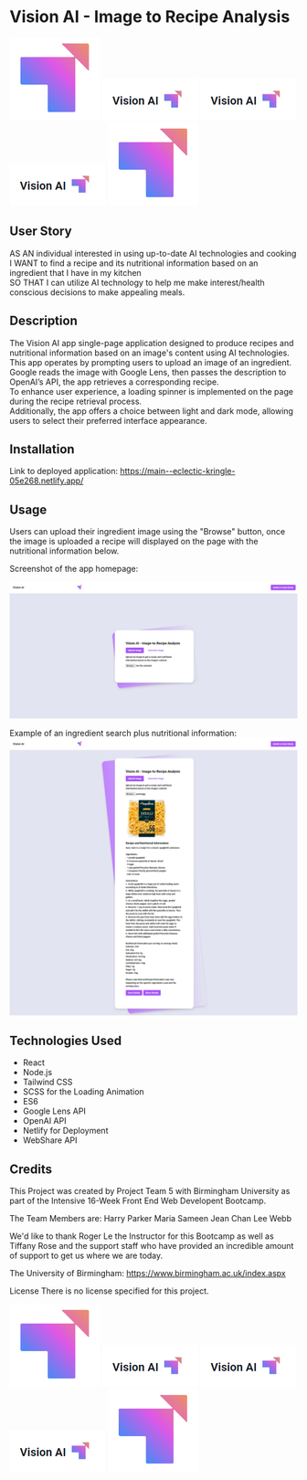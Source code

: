 # Vision AI - Image to Recipe Analysis
![](./src/assets/images/logo.png) ![](./src/assets/images/logo1.png) ![](./src/assets/images/logo1.png) ![](./src/assets/images/logo1.png) ![](./src/assets/images/logo.png) 

## User Story <br> 
AS AN individual interested in using up-to-date AI technologies and cooking 
I WANT to find a recipe and its nutritional information based on an ingredient that I have in my kitchen <br>
SO THAT I can utilize AI technology to help me make interest/health conscious decisions to make appealing meals.


## Description

The Vision AI app single-page application designed to produce recipes and nutritional information based on an image's content using AI technologies.
<br>
This app operates by prompting users to upload an image of an ingredient. Google reads the image with Google Lens, then passes the description to OpenAI’s API, the app retrieves a corresponding recipe. 
<br>
To enhance user experience, a loading spinner is implemented on the page during the recipe retrieval process. <br>
Additionally, the app offers a choice between light and dark mode, allowing users to select their preferred interface appearance. 

## Installation

Link to deployed application: https://main--eclectic-kringle-05e268.netlify.app/ 


## Usage 

Users can upload their ingredient image using the "Browse" button, once the image is uploaded a recipe will displayed on the page with the nutritional information below.


Screenshot of the app homepage: 

![Vision AI - Image to Recipe Analysis](./src/assets/images/AI%20home%20page.png)



Example of an ingredient search plus nutritional information:
![Vision AI - Image to Recipe Analysis](./src/assets/images/Home-page-with-image-upload-light.png) 


## Technologies Used
- React
- Node.js
- Tailwind CSS
- SCSS for the Loading Animation
- ES6
- Google Lens API
- OpenAI API
- Netlify for Deployment
- WebShare API

## Credits

This Project was created by Project Team 5 with Birmingham University as part of the Intensive 16-Week Front End Web Developent Bootcamp.

The Team Members are:
Harry Parker
Maria Sameen
Jean Chan
Lee Webb

We'd like to thank Roger Le the Instructor for this Bootcamp as well as Tiffany Rose and the support staff who have provided an incredible amount of support to get us where we are today.

The University of Birmingham: https://www.birmingham.ac.uk/index.aspx

License
There is no license specified for this project.

![](./src/assets/images/logo.png)  ![](./src/assets/images/logo1.png) ![](./src/assets/images/logo1.png) ![](./src/assets/images/logo1.png) ![](./src/assets/images/logo.png) 



